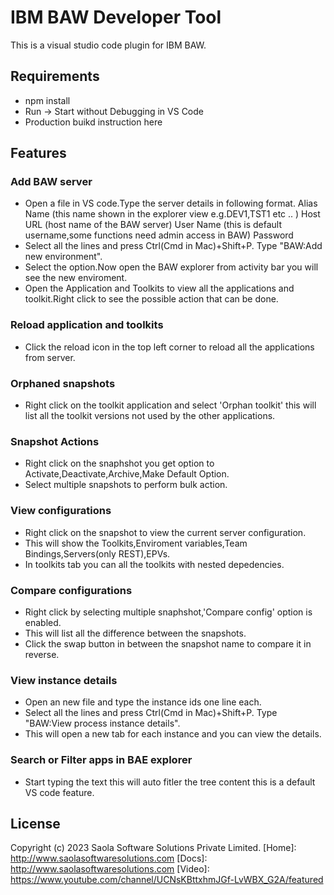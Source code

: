 # IBM BAW Developer Tool

This is a visual studio code plugin for IBM BAW.

## Requirements

* npm install
* Run -> Start without Debugging in VS Code
* Production buikd instruction here


## Features

### Add BAW server
- Open a file in VS code.Type the server details in following format.
    Alias Name (this name shown in the explorer view e.g.DEV1,TST1 etc .. )
    Host URL   (host name of the BAW server)
    User Name (this is default username,some functions need admin access in BAW)
    Password
- Select all the lines and press Ctrl(Cmd in Mac)+Shift+P. Type "BAW:Add new environment".
- Select the option.Now open the BAW explorer from activity bar you will see the new enviroment.
- Open the Application and Toolkits to view all the applications and toolkit.Right click to see the possible action that can be done.

### Reload application and toolkits
 - Click the reload icon in the top left corner to reload all the applications from server.

### Orphaned snapshots
  - Right click on the toolkit application and select 'Orphan toolkit' this will list all the toolkit versions not used by the other applications.

### Snapshot Actions
- Right click on the snaphshot you get option to Activate,Deactivate,Archive,Make Default Option.
- Select multiple snapshots to perform bulk action.

### View configurations
- Right click on the snapshot to view the current server configuration.
- This will show the Toolkits,Enviroment variables,Team Bindings,Servers(only REST),EPVs.
- In toolkits tab you can all the toolkits with nested depedencies.

### Compare configurations
- Right click by selecting multiple snaphshot,'Compare config' option is enabled.
- This will list all the difference between the snapshots.
- Click the swap button in between the snapshot name to compare it in reverse.

### View instance details
- Open an new file and type the instance ids one line each.
- Select all the lines and press Ctrl(Cmd in Mac)+Shift+P. Type "BAW:View process instance details".
- This will open a new tab for each instance and you can view the details.

### Search or Filter apps in BAE explorer
- Start typing the text this will auto fitler the tree content this is a default VS code feature.


  
## License
Copyright (c) 2023 Saola Software Solutions Private Limited.
[Home]: http://www.saolasoftwaresolutions.com
[Docs]: http://www.saolasoftwaresolutions.com
[Video]: https://www.youtube.com/channel/UCNsKBttxhmJGf-LvWBX_G2A/featured